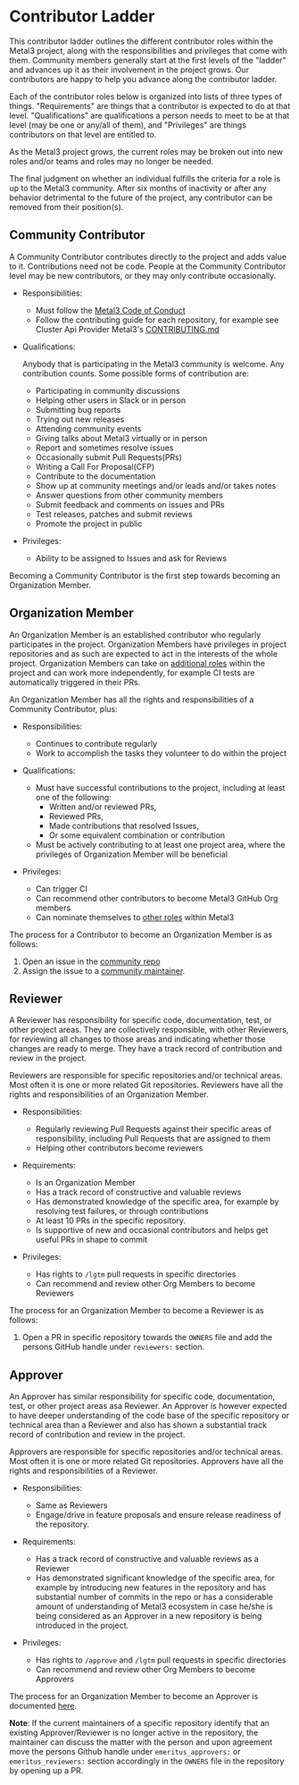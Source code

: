 # Contributor Ladder

This contributor ladder outlines the different contributor roles within the
Metal3 project, along with the responsibilities and privileges that come with
them. Community members generally start at the first levels of the "ladder"
and advances up it as their involvement in the project grows. Our contributors
are happy to help you advance along the contributor ladder.

Each of the contributor roles below is organized into lists of three types
of things. "Requirements" are things that a contributor is expected to do at
that level. "Qualifications" are qualifications a person needs to meet to be at
that level (may be one or any/all of them), and "Privileges" are things
contributors on that level are entitled to.

As the Metal3 project grows, the current roles may be broken out into new roles
and/or teams and roles may no longer be needed.

The final judgment on whether an individual fulfills the criteria for a role is
up to the Metal3 community. After six months of inactivity or after any behavior
detrimental to the future of the project, any contributor can be removed from
their position(s).

## Community Contributor

A Community Contributor contributes directly to the project and
adds value to it. Contributions need not be code. People at the Community
Contributor level may be new contributors, or they may only contribute
occasionally.

* Responsibilities:

   * Must follow the [Metal3 Code of Conduct](CODE_OF_CONDUCT.md)
   * Follow the contributing guide for each repository, for example see
    Cluster Api Provider Metal3's [CONTRIBUTING.md](https://github.com/metal3-io/cluster-api-provider-metal3/blob/main/CONTRIBUTING.md)

* Qualifications:

  Anybody that is participating in the Metal3 community is welcome. Any
  contribution counts. Some possible forms of contribution are:
   * Participating in community discussions
   * Helping other users in Slack or in person
   * Submitting bug reports
   * Trying out new releases
   * Attending community events
   * Giving talks about Metal3 virtually or in person
   * Report and sometimes resolve issues
   * Occasionally submit Pull Requests(PRs)
   * Writing a Call For Proposal(CFP)
   * Contribute to the documentation
   * Show up at community meetings and/or leads and/or takes notes
   * Answer questions from other community members
   * Submit feedback and comments on issues and PRs
   * Test releases, patches and submit reviews
   * Promote the project in public

* Privileges:

   * Ability to be assigned to Issues and ask for Reviews

Becoming a Community Contributor is the first step towards becoming an
Organization Member.

## Organization Member

An Organization Member is an established contributor who regularly
participates in the project. Organization Members have privileges in project
repositories and as such are expected to act in the interests of the whole
project. Organization Members can take on
[additional roles](CONTRIBUTOR-ROLES.md) within the project and can work more
independently, for example CI tests are automatically triggered in their
PRs.

An Organization Member has all the rights and responsibilities of a Community
Contributor, plus:

* Responsibilities:

   * Continues to contribute regularly
   * Work to accomplish the tasks they volunteer to do within the project

* Qualifications:

   * Must have successful contributions to the project, including at least one
   of the following:
      * Written and/or reviewed PRs,
      * Reviewed PRs,
      * Made contributions that resolved Issues,
      * Or some equivalent combination or contribution
   * Must be actively contributing to at least one project area, where the
   privileges of Organization Member will be beneficial

* Privileges:

   * Can trigger CI
   * Can recommend other contributors to become Metal3 GitHub Org members
   * Can nominate themselves to [other roles](CONTRIBUTOR-ROLES.md) within Metal3

The process for a Contributor to become an Organization Member is as follows:

1. Open an issue in the [community repo](https://github.com/metal3-io/community)
1. Assign the issue to a [community maintainer](OWNERS).

## Reviewer

A Reviewer has responsibility for specific code, documentation,
test, or other project areas. They are collectively responsible, with other
Reviewers, for reviewing all changes to those areas and indicating whether those
changes are ready to merge. They have a track record of contribution and review
in the project.

Reviewers are responsible for specific repositories and/or technical areas.
Most often it is one or more related Git repositories. Reviewers have all the
rights and responsibilities of an Organization Member.

* Responsibilities:

   * Regularly reviewing Pull Requests against their specific areas of
    responsibility, including Pull Requests that are assigned to them
   * Helping other contributors become reviewers

* Requirements:

   * Is an Organization Member
   * Has a track record of constructive and valuable reviews
   * Has demonstrated knowledge of the specific area, for example by resolving
   test failures, or through contributions
   * At least 10 PRs in the specific repository.
   * Is supportive of new and occasional contributors and helps get useful PRs
   in shape to commit

* Privileges:

   * Has rights to `/lgtm` pull requests in specific directories
   * Can recommend and review other Org Members to become Reviewers

The process for an Organization Member to become a Reviewer is as follows:

1. Open a PR in specific repository towards the `OWNERS` file and add the
 persons GitHub handle under `reviewers:` section.

## Approver

An Approver has similar responsibility for specific code, documentation,
test, or other project areas asa Reviewer. An Approver is however expected to
have deeper understanding of the code base of the specific repository or technical
area than a Reviewer and also has shown a substantial track record of
contribution and review in the project.

Approvers are responsible for specific repositories and/or technical areas.
Most often it is one or more related Git repositories. Approvers have all the
rights and responsibilities of a Reviewer.

* Responsibilities:

   * Same as Reviewers
   * Engage/drive in feature proposals and ensure release readiness of the
   repository.

* Requirements:
   * Has a track record of constructive and valuable reviews as a Reviewer
   * Has demonstrated significant knowledge of the specific area, for example by
   introducing new features in the repository and has substantial number of
   commits in the repo or has a considerable amount of understanding of Metal3
   ecosystem in case he/she is being considered as an Approver in a new
   repository is being introduced in the project.

* Privileges:
   * Has rights to `/approve` and `/lgtm` pull requests in specific
   directories
   * Can recommend and review other Org Members to become Approvers

The process for an Organization Member to become an Approver is documented
[here](maintainers/README.md).

**Note**: If the current maintainers of a specific repository identify that an
existing Approver/Reviewer is no longer active in the repository, the maintainer
can discuss the matter with the person and upon agreement move the persons
Github handle under `emeritus_approvers:` or `emeritus_reviewers:` section
accordingly in the `OWNERS` file in the repository by opening up a PR.
